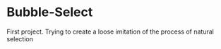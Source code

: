 # Bubble-Select
First project. Trying to create a loose imitation of the process of natural selection
